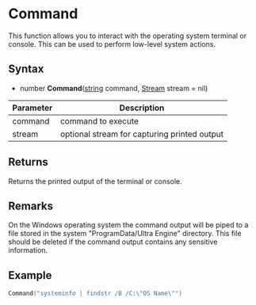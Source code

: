 # Command

This function allows you to interact with the operating system terminal or console. This can be used to perform low-level system actions.

## Syntax

- number **Command**([string](https://www.lua.org/manual/5.4/manual.html#6.4) command, [Stream](Stream.md) stream = nil)

Parameter | Description
---|---
command | command to execute
stream | optional stream for capturing printed output

## Returns

Returns the printed output of the terminal or console.

## Remarks

On the Windows operating system the command output will be piped to a file stored in the system "ProgramData/Ultra Engine" directory. This file should be deleted if the command output contains any sensitive information.

## Example

```lua
Command("systeminfo | findstr /B /C:\"OS Name\"")
```

